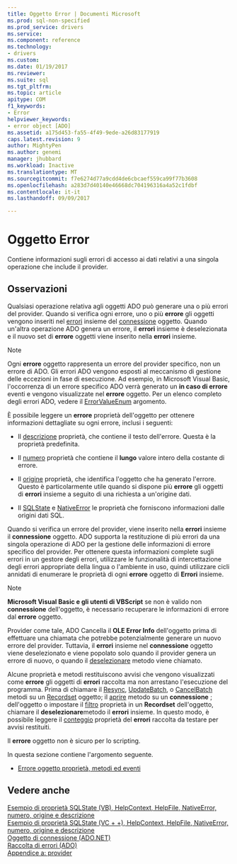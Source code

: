 ```yaml
---
title: Oggetto Error | Documenti Microsoft
ms.prod: sql-non-specified
ms.prod_service: drivers
ms.service: 
ms.component: reference
ms.technology:
- drivers
ms.custom: 
ms.date: 01/19/2017
ms.reviewer: 
ms.suite: sql
ms.tgt_pltfrm: 
ms.topic: article
apitype: COM
f1_keywords:
- Error
helpviewer_keywords:
- error object [ADO]
ms.assetid: a175d453-fa55-4f49-9ede-a26d83177919
caps.latest.revision: 9
author: MightyPen
ms.author: genemi
manager: jhubbard
ms.workload: Inactive
ms.translationtype: MT
ms.sourcegitcommit: f7e6274d77a9cdd4de6cbcaef559ca99f77b3608
ms.openlocfilehash: a283d7d40140e46668dc704196316a4a52c1fdbf
ms.contentlocale: it-it
ms.lasthandoff: 09/09/2017

---
```

# <a name="error-object"></a>Oggetto Error
Contiene informazioni sugli errori di accesso ai dati relativi a una singola operazione che include il provider.  
  
## <a name="remarks"></a>Osservazioni  
 Qualsiasi operazione relativa agli oggetti ADO può generare una o più errori del provider. Quando si verifica ogni errore, uno o più **errore** gli oggetti vengono inseriti nel [errori](../../../ado/reference/ado-api/errors-collection-ado.md) insieme del [connessione](../../../ado/reference/ado-api/connection-object-ado.md) oggetto. Quando un'altra operazione ADO genera un errore, il **errori** insieme è deselezionata e il nuovo set di **errore** oggetti viene inserito nella **errori** insieme.  
  
> [!NOTE]
>  Ogni **errore** oggetto rappresenta un errore del provider specifico, non un errore di ADO. Gli errori ADO vengono esposti al meccanismo di gestione delle eccezioni in fase di esecuzione. Ad esempio, in Microsoft Visual Basic, l'occorrenza di un errore specifico ADO verrà generato un **in caso di errore** eventi e vengono visualizzate nel **errore** oggetto. Per un elenco completo degli errori ADO, vedere il [ErrorValueEnum](../../../ado/reference/ado-api/errorvalueenum.md) argomento.  
  
 È possibile leggere un **errore** proprietà dell'oggetto per ottenere informazioni dettagliate su ogni errore, inclusi i seguenti:  
  
-   Il [descrizione](../../../ado/reference/ado-api/description-property.md) proprietà, che contiene il testo dell'errore. Questa è la proprietà predefinita.  
  
-   Il [numero](../../../ado/reference/ado-api/number-property-ado.md) proprietà che contiene il **lungo** valore intero della costante di errore.  
  
-   Il [origine](../../../ado/reference/ado-api/source-property-ado-error.md) proprietà, che identifica l'oggetto che ha generato l'errore. Questo è particolarmente utile quando si dispone più **errore** gli oggetti di **errori** insieme a seguito di una richiesta a un'origine dati.  
  
-   Il [SQLState](../../../ado/reference/ado-api/sqlstate-property.md) e [NativeError](../../../ado/reference/ado-api/nativeerror-property-ado.md) le proprietà che forniscono informazioni dalle origini dati SQL.  
  
 Quando si verifica un errore del provider, viene inserito nella **errori** insieme il **connessione** oggetto. ADO supporta la restituzione di più errori da una singola operazione di ADO per la gestione delle informazioni di errore specifico del provider. Per ottenere questa informazioni complete sugli errori in un gestore degli errori, utilizzare le funzionalità di intercettazione degli errori appropriate della lingua o l'ambiente in uso, quindi utilizzare cicli annidati di enumerare le proprietà di ogni **errore** oggetto di **Errori** insieme.  
  
> [!NOTE]
>  **Microsoft Visual Basic e gli utenti di VBScript** se non è valido non **connessione** dell'oggetto, è necessario recuperare le informazioni di errore dal **errore** oggetto.  
  
 Provider come tale, ADO Cancella il **OLE Error Info** dell'oggetto prima di effettuare una chiamata che potrebbe potenzialmente generare un nuovo errore del provider. Tuttavia, il **errori** insieme nel **connessione** oggetto viene deselezionato e viene popolato solo quando il provider genera un errore di nuovo, o quando il [deselezionare](../../../ado/reference/ado-api/clear-method-ado.md) metodo viene chiamato.  
  
 Alcune proprietà e metodi restituiscono avvisi che vengono visualizzati come **errore** gli oggetti di **errori** raccolta ma non arrestano l'esecuzione del programma. Prima di chiamare il [Resync](../../../ado/reference/ado-api/resync-method.md), [UpdateBatch](../../../ado/reference/ado-api/updatebatch-method.md), o [CancelBatch](../../../ado/reference/ado-api/cancelbatch-method-ado.md) metodi su un [Recordset](../../../ado/reference/ado-api/recordset-object-ado.md) oggetto; il [aprire](../../../ado/reference/ado-api/open-method-ado-connection.md) metodo su un **connessione** ; dell'oggetto o impostare il [filtro](../../../ado/reference/ado-api/filter-property.md) proprietà in un **Recordset** dell'oggetto, chiamare il **deselezionare**metodo il **errori** insieme. In questo modo, è possibile leggere il [conteggio](../../../ado/reference/ado-api/count-property-ado.md) proprietà del **errori** raccolta da testare per avvisi restituiti.  
  
 Il **errore** oggetto non è sicuro per lo scripting.  
  
 In questa sezione contiene l'argomento seguente.  
  
-   [Errore oggetto proprietà, metodi ed eventi](../../../ado/reference/ado-api/error-object-properties-methods-and-events.md)  
  
## <a name="see-also"></a>Vedere anche  
 [Esempio di proprietà SQLState (VB), HelpContext, HelpFile, NativeError, numero, origine e descrizione](../../../ado/reference/ado-api/description-helpcontext-helpfile-nativeerror-number-source-example-vb.md)   
 [Esempio di proprietà SQLState (VC + +), HelpContext, HelpFile, NativeError, numero, origine e descrizione](../../../ado/reference/ado-api/description-helpcontext-helpfile-nativeerror-number-source-example-vc.md)   
 [Oggetto di connessione (ADO.NET)](../../../ado/reference/ado-api/connection-object-ado.md)   
 [Raccolta di errori (ADO)](../../../ado/reference/ado-api/errors-collection-ado.md)   
 [Appendice a: provider](../../../ado/guide/appendixes/appendix-a-providers.md)

